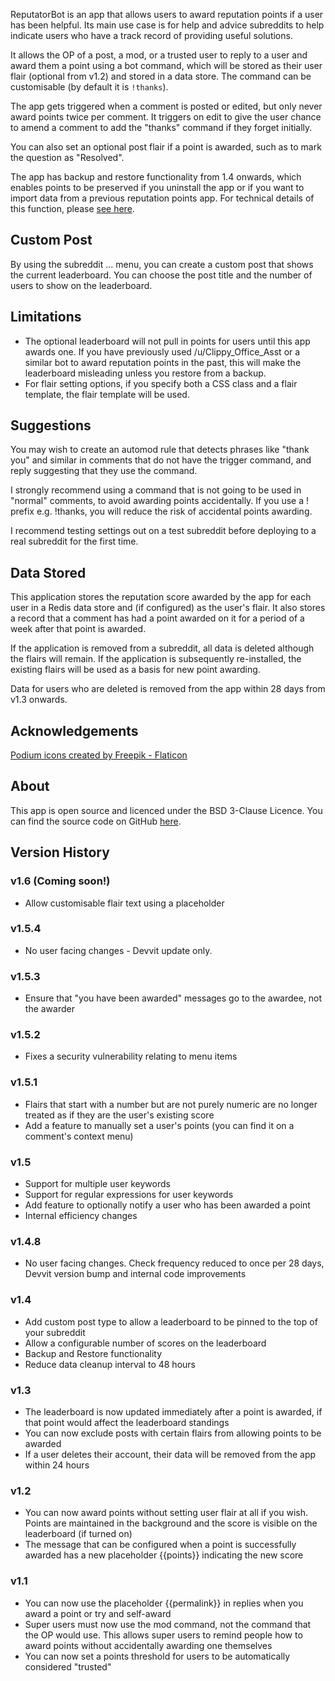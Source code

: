 ReputatorBot is an app that allows users to award reputation points if a user has been helpful. Its main use case is for help and advice subreddits to help indicate users who have a track record of providing useful solutions.

It allows the OP of a post, a mod, or a trusted user to reply to a user and award them a point using a bot command, which will be stored as their user flair (optional from v1.2) and stored in a data store. The command can be customisable (by default it is `!thanks`).

The app gets triggered when a comment is posted or edited, but only never award points twice per comment. It triggers on edit to give the user chance to amend a comment to add the "thanks" command if they forget initially.

You can also set an optional post flair if a point is awarded, such as to mark the question as "Resolved".

The app has backup and restore functionality from 1.4 onwards, which enables points to be preserved if you uninstall the app or if you want to import data from a previous reputation points app. For technical details of this function, please [see here](https://www.reddit.com/r/fsvapps/wiki/reputatorbotbackup/).

## Custom Post

By using the subreddit ... menu, you can create a custom post that shows the current leaderboard. You can choose the post title and the number of users to show on the leaderboard.

## Limitations

* The optional leaderboard will not pull in points for users until this app awards one. If you have previously used /u/Clippy_Office_Asst or a similar bot to award reputation points in the past, this will make the leaderboard misleading unless you restore from a backup.
* For flair setting options, if you specify both a CSS class and a flair template, the flair template will be used.

## Suggestions

You may wish to create an automod rule that detects phrases like "thank you" and similar in comments that do not have the trigger command, and reply suggesting that they use the command.

I strongly recommend using a command that is not going to be used in "normal" comments, to avoid awarding points accidentally. If you use a ! prefix e.g. !thanks, you will reduce the risk of accidental points awarding.

I recommend testing settings out on a test subreddit before deploying to a real subreddit for the first time.

## Data Stored

This application stores the reputation score awarded by the app for each user in a Redis data store and (if configured) as the user's flair. It also stores a record that a comment has had a point awarded on it for a period of a week after that point is awarded.

If the application is removed from a subreddit, all data is deleted although the flairs will remain. If the application is subsequently re-installed, the existing flairs will be used as a basis for new point awarding.

Data for users who are deleted is removed from the app within 28 days from v1.3 onwards.

## Acknowledgements

[Podium icons created by Freepik - Flaticon](https://www.flaticon.com/free-icons/podium)

## About

This app is open source and licenced under the BSD 3-Clause Licence. You can find the source code on GitHub [here](https://github.com/fsvreddit/reputatorbot).

## Version History

### v1.6 (Coming soon!)

* Allow customisable flair text using a placeholder

### v1.5.4

* No user facing changes - Devvit update only.

### v1.5.3

* Ensure that "you have been awarded" messages go to the awardee, not the awarder

### v1.5.2

* Fixes a security vulnerability relating to menu items

### v1.5.1

* Flairs that start with a number but are not purely numeric are no longer treated as if they are the user's existing score
* Add a feature to manually set a user's points (you can find it on a comment's context menu)

### v1.5

* Support for multiple user keywords
* Support for regular expressions for user keywords
* Add feature to optionally notify a user who has been awarded a point
* Internal efficiency changes

### v1.4.8

* No user facing changes. Check frequency reduced to once per 28 days, Devvit version bump and internal code improvements

### v1.4

* Add custom post type to allow a leaderboard to be pinned to the top of your subreddit
* Allow a configurable number of scores on the leaderboard
* Backup and Restore functionality
* Reduce data cleanup interval to 48 hours

### v1.3

* The leaderboard is now updated immediately after a point is awarded, if that point would affect the leaderboard standings
* You can now exclude posts with certain flairs from allowing points to be awarded
* If a user deletes their account, their data will be removed from the app within 24 hours

### v1.2

* You can now award points without setting user flair at all if you wish. Points are maintained in the background and the score is visible on the leaderboard (if turned on)
* The message that can be configured when a point is successfully awarded has a new placeholder {{points}} indicating the new score

### v1.1

* You can now use the placeholder {{permalink}} in replies when you award a point or try and self-award
* Super users must now use the mod command, not the command that the OP would use. This allows super users to remind people how to award points without accidentally awarding one themselves
* You can now set a points threshold for users to be automatically considered "trusted"
